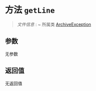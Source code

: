 # 方法 `getLine`

> *文件信息* : ~
> 所属类 [ArchiveException](../ArchiveException.md)




## 参数


无参数


## 返回值

无返回值
